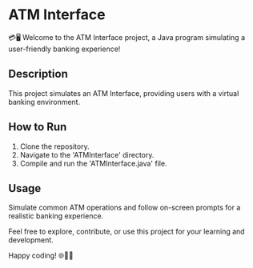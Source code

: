 # ATM Interface

💳🖥️ Welcome to the ATM Interface project, a Java program simulating a user-friendly banking experience!

## Description

This project simulates an ATM Interface, providing users with a virtual banking environment.

## How to Run

1. Clone the repository.
2. Navigate to the 'ATMInterface' directory.
3. Compile and run the 'ATMInterface.java' file.

## Usage

Simulate common ATM operations and follow on-screen prompts for a realistic banking experience.

Feel free to explore, contribute, or use this project for your learning and development.

Happy coding! 🌐👩‍💻
